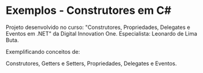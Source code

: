 # Exemplos - Construtores em C#

Projeto desenvolvido no curso: "Construtores, Propriedades, Delegates e Eventos em .NET" da Digital Innovation One.  Especialista: Leonardo de Lima Buta.

Exemplificando conceitos de:

Construtores, Getters e Setters, Propriedades, Delegates e Eventos.





